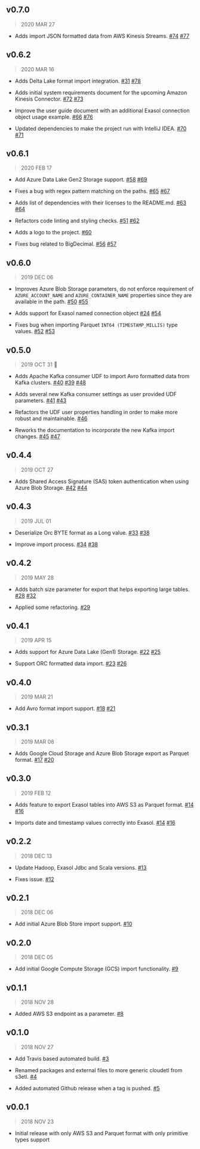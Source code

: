 ## v0.7.0

> 2020 MAR 27

* Adds import JSON formatted data from AWS Kinesis Streams.
   [#74](https://github.com/exasol/cloud-storage-etl-udfs/issues/74)
   [#77](https://github.com/exasol/cloud-storage-etl-udfs/pull/77)

## v0.6.2

> 2020 MAR 16

* Adds Delta Lake format import integration.
  [#31](https://github.com/exasol/cloud-storage-etl-udfs/issues/31)
  [#78](https://github.com/exasol/cloud-storage-etl-udfs/pull/78)

* Adds initial system requirements document for the upcoming Amazon Kinesis
  Connector.
  [#72](https://github.com/exasol/cloud-storage-etl-udfs/issues/72)
  [#73](https://github.com/exasol/cloud-storage-etl-udfs/pull/73)

* Improve the user guide document with an additional Exasol connection object
  usage example.
  [#66](https://github.com/exasol/cloud-storage-etl-udfs/issues/66)
  [#76](https://github.com/exasol/cloud-storage-etl-udfs/pull/76)

* Updated dependencies to make the project run with IntelliJ IDEA.
  [#70](https://github.com/exasol/cloud-storage-etl-udfs/issues/70)
  [#71](https://github.com/exasol/cloud-storage-etl-udfs/pull/71)

## v0.6.1

> 2020 FEB 17

* Add Azure Data Lake Gen2 Storage support.
  [#58](https://github.com/exasol/cloud-storage-etl-udfs/issues/58)
  [#69](https://github.com/exasol/cloud-storage-etl-udfs/pull/69)

* Fixes a bug with regex pattern matching on the paths.
  [#65](https://github.com/exasol/cloud-storage-etl-udfs/issues/65)
  [#67](https://github.com/exasol/cloud-storage-etl-udfs/pull/67)

* Adds list of dependencies with their licenses to the README.md.
  [#63](https://github.com/exasol/cloud-storage-etl-udfs/issues/63)
  [#64](https://github.com/exasol/cloud-storage-etl-udfs/pull/64)

* Refactors code linting and styling checks.
  [#51](https://github.com/exasol/cloud-storage-etl-udfs/issues/51)
  [#62](https://github.com/exasol/cloud-storage-etl-udfs/pull/62)

* Adds a logo to the project.
  [#60](https://github.com/exasol/cloud-storage-etl-udfs/pull/60)

* Fixes bug related to BigDecimal.
  [#56](https://github.com/exasol/cloud-storage-etl-udfs/issues/56)
  [#57](https://github.com/exasol/cloud-storage-etl-udfs/pull/57)

## v0.6.0

> 2019 DEC 06

* Improves Azure Blob Storage parameters, do not enforce requirement of
  `AZURE_ACCOUNT_NAME` and `AZURE_CONTAINER_NAME` properties since they are
  available in the path.
  [#50](https://github.com/exasol/cloud-storage-etl-udfs/issues/50)
  [#55](https://github.com/exasol/cloud-storage-etl-udfs/pull/55)

* Adds support for Exasol named connection object
  [#24](https://github.com/exasol/cloud-storage-etl-udfs/issues/24)
  [#54](https://github.com/exasol/cloud-storage-etl-udfs/pull/54)

* Fixes bug when importing Parquet `INT64 (TIMESTAMP_MILLIS)` type values.
  [#52](https://github.com/exasol/cloud-storage-etl-udfs/issues/52)
  [#53](https://github.com/exasol/cloud-storage-etl-udfs/pull/53)

## v0.5.0

> 2019 OCT 31 :jack_o_lantern:

* Adds Apache Kafka consumer UDF to import Avro formatted data from Kafka
  clusters. [#40](https://github.com/exasol/cloud-storage-etl-udfs/issues/40)
  [#39](https://github.com/exasol/cloud-storage-etl-udfs/pull/39)
  [#48](https://github.com/exasol/cloud-storage-etl-udfs/pull/48)

* Adds several new Kafka consumer settings as user provided UDF parameters.
  [#41](https://github.com/exasol/cloud-storage-etl-udfs/issues/41)
  [#43](https://github.com/exasol/cloud-storage-etl-udfs/pull/43)

* Refactors the UDF user properties handling in order to make more robust and
  maintainable. [#46](https://github.com/exasol/cloud-storage-etl-udfs/pull/46)

* Reworks the documentation to incorporate the new Kafka import changes.
  [#45](https://github.com/exasol/cloud-storage-etl-udfs/issues/45)
  [#47](https://github.com/exasol/cloud-storage-etl-udfs/pull/47)

## v0.4.4

> 2019 OCT 27

* Adds Shared Access Signature (SAS) token authentication when using Azure Blob
  Storage. [#42](https://github.com/exasol/cloud-storage-etl-udfs/issues/42)
  [#44](https://github.com/exasol/cloud-storage-etl-udfs/pull/44)

## v0.4.3

> 2019 JUL 01

* Deserialize Orc BYTE format as a Long value.
  [#33](https://github.com/exasol/cloud-storage-etl-udfs/issues/33)
  [#38](https://github.com/exasol/cloud-storage-etl-udfs/pull/38)

* Improve import process.
  [#34](https://github.com/exasol/cloud-storage-etl-udfs/issues/34)
  [#38](https://github.com/exasol/cloud-storage-etl-udfs/pull/38)

## v0.4.2

> 2019 MAY 28

* Adds batch size parameter for export that helps exporting large tables.
  [#28](https://github.com/exasol/cloud-storage-etl-udfs/issues/28)
  [#32](https://github.com/exasol/cloud-storage-etl-udfs/pull/32)

* Applied some refactoring.
  [#29](https://github.com/exasol/cloud-storage-etl-udfs/pull/29)

## v0.4.1

> 2019 APR 15

* Adds support for Azure Data Lake (Gen1) Storage.
  [#22](https://github.com/exasol/cloud-storage-etl-udfs/issues/22)
  [#25](https://github.com/exasol/cloud-storage-etl-udfs/pull/25)

* Support ORC formatted data import.
  [#23](https://github.com/exasol/cloud-storage-etl-udfs/issues/23)
  [#26](https://github.com/exasol/cloud-storage-etl-udfs/pull/26)

## v0.4.0

> 2019 MAR 21

* Add Avro format import support.
  [#18](https://github.com/exasol/cloud-storage-etl-udfs/issues/18)
  [#21](https://github.com/exasol/cloud-storage-etl-udfs/pull/21)

## v0.3.1

> 2019 MAR 08

* Adds Google Cloud Storage and Azure Blob Storage export as Parquet format.
  [#17](https://github.com/exasol/cloud-storage-etl-udfs/issues/17)
  [#20](https://github.com/exasol/cloud-storage-etl-udfs/pull/20)

## v0.3.0

> 2019 FEB 12

* Adds feature to export Exasol tables into AWS S3 as Parquet format.
  [#14](https://github.com/exasol/cloud-storage-etl-udfs/issues/14)
  [#16](https://github.com/exasol/cloud-storage-etl-udfs/pull/16)

* Imports date and timestamp values correctly into Exasol.
  [#14](https://github.com/exasol/cloud-storage-etl-udfs/issues/14)
  [#16](https://github.com/exasol/cloud-storage-etl-udfs/pull/16)

## v0.2.2

> 2018 DEC 13

* Update Hadoop, Exasol Jdbc and Scala versions.
  [#13](https://github.com/exasol/cloud-storage-etl-udfs/pull/13)

* Fixes issue.
  [#12](https://github.com/exasol/cloud-storage-etl-udfs/issues/12)

## v0.2.1

> 2018 DEC 06

* Add initial Azure Blob Store import support.
  [#10](https://github.com/exasol/cloud-storage-etl-udfs/pull/10)

## v0.2.0

> 2018 DEC 05

* Add initial Google Compute Storage (GCS) import functionality.
  [#9](https://github.com/exasol/cloud-storage-etl-udfs/pull/9)

## v0.1.1

> 2018 NOV 28

* Added AWS S3 endpoint as a parameter.
  [#8](https://github.com/exasol/cloud-storage-etl-udfs/pull/8)

## v0.1.0

> 2018 NOV 27

* Add Travis based automated build.
  [#3](https://github.com/exasol/cloud-storage-etl-udfs/pull/3)

* Renamed packages and external files to more generic cloudetl from s3etl.
  [#4](https://github.com/exasol/cloud-storage-etl-udfs/pull/4)

* Added automated Github release when a tag is pushed.
  [#5](https://github.com/exasol/cloud-storage-etl-udfs/pull/5)

## v0.0.1

> 2018 NOV 23

* Initial release with only AWS S3 and Parquet format with only primitive types
  support
